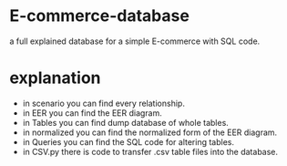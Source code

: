 # E-commerce-database
a full explained database for a simple E-commerce with SQL code. 
# explanation
- in scenario you can find every relationship.
- in EER you can find the EER diagram.
- in Tables you can find dump database of whole tables.
- in normalized you can find the normalized form of the EER diagram.
- in Queries you can find the SQL code for altering tables.
- in CSV.py there is code to transfer .csv table files into the database.
